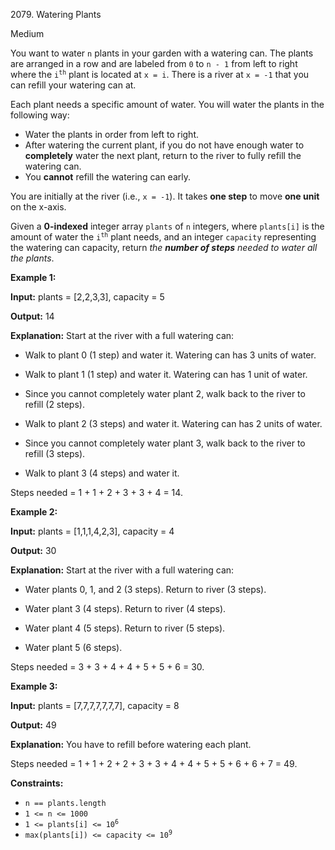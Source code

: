 2079\. Watering Plants

Medium

You want to water `n` plants in your garden with a watering can. The plants are arranged in a row and are labeled from `0` to `n - 1` from left to right where the <code>i<sup>th</sup></code> plant is located at `x = i`. There is a river at `x = -1` that you can refill your watering can at.

Each plant needs a specific amount of water. You will water the plants in the following way:

*   Water the plants in order from left to right.
*   After watering the current plant, if you do not have enough water to **completely** water the next plant, return to the river to fully refill the watering can.
*   You **cannot** refill the watering can early.

You are initially at the river (i.e., `x = -1`). It takes **one step** to move **one unit** on the x-axis.

Given a **0-indexed** integer array `plants` of `n` integers, where `plants[i]` is the amount of water the <code>i<sup>th</sup></code> plant needs, and an integer `capacity` representing the watering can capacity, return _the **number of steps** needed to water all the plants_.

**Example 1:**

**Input:** plants = [2,2,3,3], capacity = 5

**Output:** 14

**Explanation:** Start at the river with a full watering can:

- Walk to plant 0 (1 step) and water it. Watering can has 3 units of water.

- Walk to plant 1 (1 step) and water it. Watering can has 1 unit of water.

- Since you cannot completely water plant 2, walk back to the river to refill (2 steps).

- Walk to plant 2 (3 steps) and water it. Watering can has 2 units of water.

- Since you cannot completely water plant 3, walk back to the river to refill (3 steps).

- Walk to plant 3 (4 steps) and water it.

Steps needed = 1 + 1 + 2 + 3 + 3 + 4 = 14.

**Example 2:**

**Input:** plants = [1,1,1,4,2,3], capacity = 4

**Output:** 30

**Explanation:** Start at the river with a full watering can:

- Water plants 0, 1, and 2 (3 steps). Return to river (3 steps).

- Water plant 3 (4 steps). Return to river (4 steps).

- Water plant 4 (5 steps). Return to river (5 steps).

- Water plant 5 (6 steps).

Steps needed = 3 + 3 + 4 + 4 + 5 + 5 + 6 = 30.

**Example 3:**

**Input:** plants = [7,7,7,7,7,7,7], capacity = 8

**Output:** 49

**Explanation:** You have to refill before watering each plant.

Steps needed = 1 + 1 + 2 + 2 + 3 + 3 + 4 + 4 + 5 + 5 + 6 + 6 + 7 = 49.

**Constraints:**

*   `n == plants.length`
*   `1 <= n <= 1000`
*   <code>1 <= plants[i] <= 10<sup>6</sup></code>
*   <code>max(plants[i]) <= capacity <= 10<sup>9</sup></code>